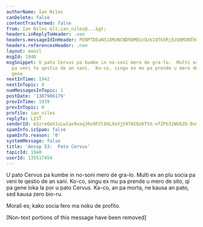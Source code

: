 ```yaml
---
authorName: Ian Niles
canDelete: false
contentTrasformed: false
from: Ian Niles &lt;ian_niles@...&gt;
headers.inReplyToHeader: .nan
headers.messageIdInHeader: PENPTDEwNS1XMzNCNDhDMEUzQzk1QTk5RjEzQ0M3NThCNjkwQHBoeC5nYmw+
headers.referencesHeader: .nan
layout: email
msgId: 1940
msgSnippet: U pato Cervus pa kumbe in no-soni mero de gra-lo.  Multi ex an plu socia
  pa veni te qestio de an sani.  Ko-co, singu ex mu pa prende u mero de sito, qi pa
  gene
nextInTime: 1942
nextInTopic: 0
numMessagesInTopic: 1
postDate: '1307986179'
prevInTime: 1939
prevInTopic: 0
profile: ian_niles
replyTo: LIST
senderId: m3zre6mX1uLwSax9xoqJ0v9P2l84LXoVj59TASQzKTVX-ofZPb32WU6Zb-BvmJL_YzrKub0hi7PjnxWQmNsbY0sYu_y5Zwna
spamInfo.isSpam: false
spamInfo.reason: '0'
systemMessage: false
title: 'Aesop 53:  Pato Cervus'
topicId: 1940
userId: 135517454
---
```



U pato Cervus pa kumbe in no-soni mero de gra-lo.  Multi ex an plu socia pa veni te qestio de an sani.  Ko-co, singu ex mu pa prende u mero de sito, qi pa gene loka la por u pato Cervus.  Ka-co, an pa morta, ne kausa an pato, sed kausa zero bio-ru.
 
Morali es; kako socia fero ma noku de profito.
  		 	   		  

[Non-text portions of this message have been removed]


